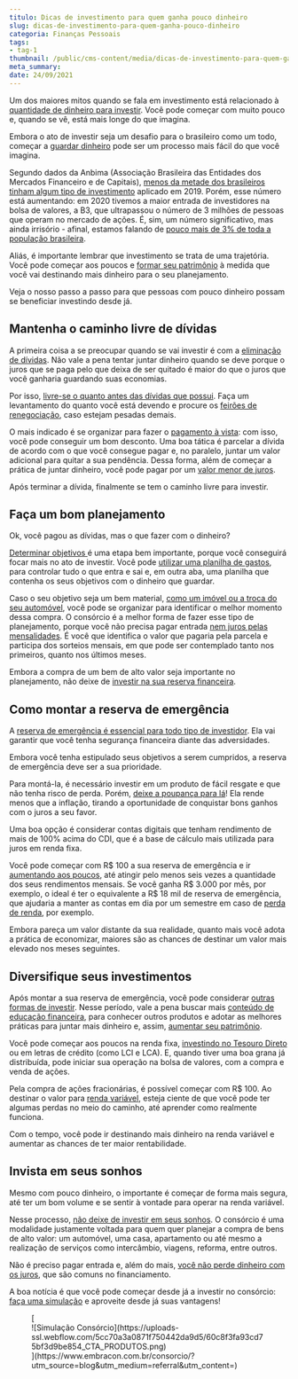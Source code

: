 ```yaml
---
titulo: Dicas de investimento para quem ganha pouco dinheiro
slug: dicas-de-investimento-para-quem-ganha-pouco-dinheiro
categoria: Finanças Pessoais
tags:
- tag-1
thumbnail: /public/cms-content/media/dicas-de-investimento-para-quem-ganha-pouco-dinheiro.jpg
meta_summary: 
date: 24/09/2021
---
```

Um dos maiores mitos quando se fala em investimento está relacionado à [quantidade de dinheiro para investir](https://www.embracon.com.br/blog/quanto-da-minha-renda-posso-investir). Você pode começar com muito pouco e, quando se vê, está mais longe do que imagina.

Embora o ato de investir seja um desafio para o brasileiro como um todo, começar a [guardar dinheiro](https://www.embracon.com.br/blog/como-guardar-dinheiro-em-tempos-de-pandemia) pode ser um processo mais fácil do que você imagina.

Segundo dados da Anbima (Associação Brasileira das Entidades dos Mercados Financeiro e de Capitais), [menos da metade dos brasileiros tinham algum tipo de investimento](https://www.euqueroinvestir.com/perfil-investidor-brasileiro/) aplicado em 2019. Porém, esse número está aumentando: em 2020 tivemos a maior entrada de investidores na bolsa de valores, a B3, que ultrapassou o número de 3 milhões de pessoas que operam no mercado de ações. É, sim, um número significativo, mas ainda irrisório - afinal, estamos falando de [pouco mais de 3% de toda a população brasileira](https://valorinveste.globo.com/mercados/renda-variavel/bolsas-e-indices/noticia/2021/01/15/apenas-3percent-dos-brasileiros-investiram-em-acoes-em-2020-e-media-aplicada-caiu-31percent.ghtml).

Aliás, é importante lembrar que investimento se trata de uma trajetória. Você pode começar aos poucos e [formar seu patrimônio](https://www.embracon.com.br/blog/5-formas-de-aumentar-seu-patrimonio-com-o-consorcio) à medida que você vai destinando mais dinheiro para o seu planejamento.

Veja o nosso passo a passo para que pessoas com pouco dinheiro possam se beneficiar investindo desde já.

Mantenha o caminho livre de dívidas 
------------------------------------

A primeira coisa a se preocupar quando se vai investir é com a [eliminação de dívidas](https://www.embracon.com.br/blog/dicas-para-sair-das-dividas). Não vale a pena tentar juntar dinheiro quando se deve porque o juros que se paga pelo que deixa de ser quitado é maior do que o juros que você ganharia guardando suas economias.

Por isso, [livre-se o quanto antes das dívidas que possui](https://www.embracon.com.br/blog/como-identificar-e-eliminar-gastos-desnecessarios). Faça um levantamento do quanto você está devendo e procure os [feirões de renegociação](https://www.embracon.com.br/blog/saiba-o-que-fazer-para-limpar-o-nome), caso estejam pesadas demais.

O mais indicado é se organizar para fazer o [pagamento à vista](https://www.embracon.com.br/blog/pagar-a-vista-ou-parcelado-o-que-e-melhor): com isso, você pode conseguir um bom desconto. Uma boa tática é parcelar a dívida de acordo com o que você consegue pagar e, no paralelo, juntar um valor adicional para quitar a sua pendência. Dessa forma, além de começar a prática de juntar dinheiro, você pode pagar por um [valor menor de juros](https://www.embracon.com.br/blog/como-os-juros-afetam-a-sua-vida).

Após terminar a dívida, finalmente se tem o caminho livre para investir.

Faça um bom planejamento 
-------------------------

Ok, você pagou as dívidas, mas o que fazer com o dinheiro?

[Determinar objetivos ](https://www.embracon.com.br/blog/como-planejar-se-financeiramente-para-comecar-a-conquistar-seus-objetivos-em-2021)é uma etapa bem importante, porque você conseguirá focar mais no ato de investir. Você pode [utilizar uma planilha de gastos](https://www.embracon.com.br/blog/como-criar-uma-planilha-de-planejamento-financeiro), para controlar tudo o que entra e sai e, em outra aba, uma planilha que contenha os seus objetivos com o dinheiro que guardar.

Caso o seu objetivo seja um bem material, [como um imóvel ou a troca do seu automóvel](https://www.embracon.com.br/blog/quero-comprar-uma-casa-ou-carro-com-consorcio-por-onde-comecar), você pode se organizar para identificar o melhor momento dessa compra. O consórcio é a melhor forma de fazer esse tipo de planejamento, porque você não precisa pagar entrada [nem juros pelas mensalidades](https://www.embracon.com.br/blog/consorcio-nao-tem-juros-entenda). É você que identifica o valor que pagaria pela parcela e participa dos sorteios mensais, em que pode ser contemplado tanto nos primeiros, quanto nos últimos meses.

Embora a compra de um bem de alto valor seja importante no planejamento, não deixe de [investir na sua reserva financeira](https://www.embracon.com.br/blog/por-que-e-importante-ter-uma-reserva-de-emergencia).

Como montar a reserva de emergência 
------------------------------------

A [reserva de emergência é essencial para todo tipo de investidor](https://www.embracon.com.br/blog/como-fazer-uma-reserva-de-emergencia). Ela vai garantir que você tenha segurança financeira diante das adversidades.

Embora você tenha estipulado seus objetivos a serem cumpridos, a reserva de emergência deve ser a sua prioridade.

Para montá-la, é necessário investir em um produto de fácil resgate e que não tenha risco de perda. Porém, [deixe a poupança para lá](https://www.embracon.com.br/blog/vale-a-pena-guardar-dinheiro-na-poupanca)! Ela rende menos que a inflação, tirando a oportunidade de conquistar bons ganhos com o juros a seu favor.

Uma boa opção é considerar contas digitais que tenham rendimento de mais de 100% acima do CDI, que é a base de cálculo mais utilizada para juros em renda fixa.

Você pode começar com R$ 100 a sua reserva de emergência e ir [aumentando aos poucos](https://www.embracon.com.br/blog/guia-definitivo-de-como-comecar-a-poupar), até atingir pelo menos seis vezes a quantidade dos seus rendimentos mensais. Se você ganha R$ 3.000 por mês, por exemplo, o ideal é ter o equivalente a R$ 18 mil de reserva de emergência, que ajudaria a manter as contas em dia por um semestre em caso de [perda de renda](https://www.embracon.com.br/blog/perda-de-renda-como-lidar), por exemplo.

Embora pareça um valor distante da sua realidade, quanto mais você adota a prática de economizar, maiores são as chances de destinar um valor mais elevado nos meses seguintes.

Diversifique seus investimentos 
--------------------------------

Após montar a sua reserva de emergência, você pode considerar [outras formas de investir](https://www.embracon.com.br/blog/diversificar-investimentos-financeiros-e-possivel). Nesse período, vale a pena buscar mais [conteúdo de educação financeira](https://www.embracon.com.br/blog/entenda-a-importancia-da-educacao-financeira-na-sua-vida), para conhecer outros produtos e adotar as melhores práticas para juntar mais dinheiro e, assim, [aumentar seu patrimônio](https://www.embracon.com.br/blog/e-possivel-aumentar-o-patrimonio-saiba-aqui).

Você pode começar aos poucos na renda fixa, [investindo no Tesouro Direto](https://www.embracon.com.br/blog/tesouro-direto-guia-rapido-com-tudo-o-que-voce-precisa-saber) ou em letras de crédito (como LCI e LCA). E, quando tiver uma boa grana já distribuída, pode iniciar sua operação na bolsa de valores, com a compra e venda de ações.

Pela compra de ações fracionárias, é possível começar com R$ 100. Ao destinar o valor para [renda variável](https://www.embracon.com.br/blog/investimentos-alto-risco-vale-a-pena), esteja ciente de que você pode ter algumas perdas no meio do caminho, até aprender como realmente funciona.

Com o tempo, você pode ir destinando mais dinheiro na renda variável e aumentar as chances de ter maior rentabilidade.

Invista em seus sonhos 
-----------------------

Mesmo com pouco dinheiro, o importante é começar de forma mais segura, até ter um bom volume e se sentir à vontade para operar na renda variável.

Nesse processo, [não deixe de investir em seus sonhos](https://www.embracon.com.br/blog/8-motivos-que-comprovam-que-consorcio-e-investimento). O consórcio é uma modalidade justamente voltada para quem quer planejar a compra de bens de alto valor: um automóvel, uma casa, apartamento ou até mesmo a realização de serviços como intercâmbio, viagens, reforma, entre outros.

Não é preciso pagar entrada e, além do mais, [você não perde dinheiro com os juros](https://www.embracon.com.br/blog/parcela-de-consorcio-tem-juros), que são comuns no financiamento.

A boa notícia é que você pode começar desde já a investir no consórcio: [faça uma simulação](https://www.embracon.com.br/) e aproveite desde já suas vantagens!

<figure class="w-richtext-figure-type-image w-richtext-align-center">[<div>![Simulação Consórcio](https://uploads-ssl.webflow.com/5cc70a3a0871f750442da9d5/60c8f3fa93cd75bf3d9be854_CTA_PRODUTOS.png)</div>](https://www.embracon.com.br/consorcio/?utm_source=blog&utm_medium=referral&utm_content=)</figure>
